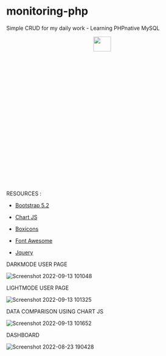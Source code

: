 # monitoring-php
Simple CRUD for my daily work - Learning PHPnative MySQL

<div align="center">
<a href="url"><img src="https://user-images.githubusercontent.com/87930640/189801940-1d7afc48-925e-4c4b-9328-2a8f5345f160.png" align="center" height="10%" width="30%"></a>
</div>

RESOURCES :

- [Bootstrap 5.2](https://getbootstrap.com/)

- [Chart JS](https://www.chartjs.org/)

- [Boxicons](https://boxicons.com/)

- [Font Awesome](https://fontawesome.com)

- [Jquery](https://jquery.com)

DARKMODE USER PAGE

![Screenshot 2022-09-13 101048](https://user-images.githubusercontent.com/87930640/189799223-53ffe028-9df6-42e1-ae02-34f399d56f18.png)

LIGHTMODE USER PAGE

![Screenshot 2022-09-13 101325](https://user-images.githubusercontent.com/87930640/189799554-6fd44461-e78c-4861-b604-ff05424bae65.png)

DATA COMPARISON USING CHART JS

![Screenshot 2022-09-13 101652](https://user-images.githubusercontent.com/87930640/189799807-258d6319-1afa-46dd-946b-626ca7cdad4e.png)

DASHBOARD

![Screenshot 2022-08-23 190428](https://user-images.githubusercontent.com/87930640/186153553-44282930-216e-48a3-8391-1109be6e8a85.png)

